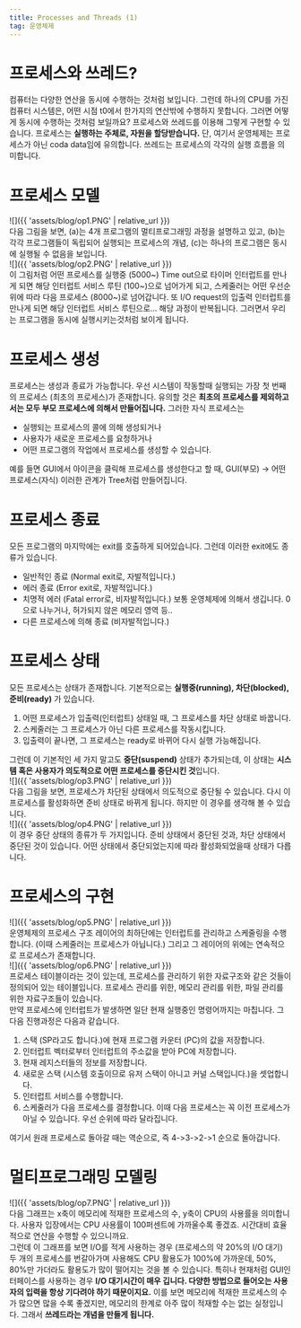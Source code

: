 ```yaml
---
title: Processes and Threads (1)
tag: 운영체제
---
```


# 프로세스와 쓰레드?
컴퓨터는 다양한 연산을 동시에 수행하는 것처럼 보입니다. 그런데 하나의 CPU를 가진 컴퓨터 시스템은, 어떤 시점 t0에서 한가지의 연산밖에 수행하지 못합니다. 그러면 어떻게 동시에 수행하는 것처럼 보일까요? 프로세스와 쓰레드를 이용해 그렇게 구현할 수 있습니다. 프로세스는 **실행하는 주체로, 자원을 할당받습니다.** 단, 여기서 운영체제는 프로세스가 아닌 coda data임에 유의합니다. 쓰레드는 프로세스의 각각의 실행 흐름을 의미합니다.
# 프로세스 모델
![]({{ 'assets/blog/op1.PNG' | relative_url }})    
다음 그림을 보면, (a)는 4개 프로그램의 멀티프로그래밍 과정을 설명하고 있고, (b)는 각각 프로그램들이 독립되어 실행되는 프로세스의 개념, (c)는 하나의 프로그램은 동시에 실행될 수 없음을 보입니다.     
![]({{ 'assets/blog/op2.PNG' | relative_url }})   
이 그림처럼 어떤 프로세스를 실행중 (5000~) Time out으로 타이머 인터럽트를 만나게 되면 해당 인터럽트 서비스 루틴 (100~)으로 넘어가게 되고, 스케줄러는 어떤 우선순위에 따라 다음 프로세스 (8000~)로 넘어갑니다.  또 I/O request의 입출력 인터럽트를 만나게 되면 해당 인터럽트 서비스 루틴으로... 해당 과정이 반복됩니다. 그러면서 우리는 프로그램을 동시에 실행시키는것처럼 보이게 됩니다.

# 프로세스 생성
프로세스는 생성과 종료가 가능합니다. 우선 시스템이 작동할때 실행되는 가장 첫 번째의 프로세스 (최초의 프로세스)가 존재합니다. 유의할 것은 **최초의 프로세스를 제외하고서는 모두 부모 프로세스에 의해서 만들어집니다.** 그러한 자식 프로세스는
* 실행되는 프로세스의 콜에 의해 생성되거나
* 사용자가 새로운 프로세스를 요청하거나
* 어떤 프로그램의 작업에서 프로세스를 생성할 수 있습니다.     

예를 들면 GUI에서 아이콘을 클릭해 프로세스를 생성한다고 할 때, GUI(부모) -> 어떤 프로세스(자식) 이러한 관계가 Tree처럼 만들어집니다.
# 프로세스 종료
모든 프로그램의 마지막에는 exit를 호출하게 되어있습니다. 그런데 이러한 exit에도 종류가 있습니다.
* 일반적인 종료 (Normal exit로, 자발적입니다.)
* 에러 종료 (Error exit로, 자발적입니다.)
* 치명적 에러 (Fatal error로, 비자발적입니다.) 보통 운영체제에 의해서 생깁니다. 0으로 나누거나, 허가되지 않은 메모리 영역 등..
* 다른 프로세스에 의해 종료 (비자발적입니다.)
# 프로세스 상태
모든 프로세스는 상태가 존재합니다. 기본적으로는 **실행중(running), 차단(blocked), 준비(ready)** 가 있습니다.   
1. 어떤 프로세스가 입출력(인터럽트) 상태일 때, 그 프로세스를 차단 상태로 바꿉니다.
2. 스케줄러는 그 프로세스가 아닌 다른 프로세스를 작동시킵니다.
3. 입출력이 끝나면, 그 프로세스는 ready로 바뀌어 다시 실행 가능해집니다.

그런데 이 기본적인 세 가지 말고도 **중단(suspend)** 상태가 추가되는데, 이 상태는 **시스템 혹은 사용자가 의도적으로 어떤 프로세스를 중단시킨 것**입니다.    
![]({{ 'assets/blog/op3.PNG' | relative_url }})        
다음 그림을 보면, 프로세스가 차단된 상태에서 의도적으로 중단될 수 있습니다. 다시 이 프로세스를 활성화하면 준비 상태로 바뀌게 됩니다. 하지만 이 경우를 생각해 볼 수 있습니다.    
![]({{ 'assets/blog/op4.PNG' | relative_url }})      
이 경우 중단 상태의 종류가 두 가지입니다. 준비 상태에서 중단된 것과, 차단 상태에서 중단된 것이 있습니다. 어떤 상태에서 중단되었는지에 따라 활성화되었을때 상태가 다릅니다.

# 프로세스의 구현
![]({{ 'assets/blog/op5.PNG' | relative_url }})       
운영체제의 프로세스 구조 레이어의 최하단에는 인터럽트를 관리하고 스케줄링을 수행합니다. (이때 스케줄러는 프로세스가 아닙니다.) 그리고 그 레이어의 위에는 연속적으로 프로세스가 존재합니다.   
![]({{ 'assets/blog/op6.PNG' | relative_url }})       
프로세스 테이블이라는 것이 있는데, 프로세스를 관리하기 위한 자료구조와 같은 것들이 정의되어 있는 테이블입니다. 프로세스 관리를 위한, 메모리 관리를 위한, 파일 관리를 위한 자료구조들이 있습니다.    
만약 프로세스에 인터럽트가 발생하면 일단 현재 실행중인 명령어까지는 마칩니다. 그 다음 진행과정은 다음과 같습니다.
1. 스택 (SP라고도 합니다.)에 현재 프로그램 카운터 (PC)의 값을 저장합니다.
2. 인터럽트 벡터로부터 인터럽트의 주소값을 받아 PC에 저장합니다.
3. 현재 레지스터들의 정보를 저장합니다.
4. 새로운 스택 (시스템 호출이므로 유저 스택이 아니고 커널 스택입니다.)을 셋업합니다.
5. 인터럽트 서비스를 수행합니다.
6. 스케줄러가 다음 프로세스를 결정합니다. 이때 다음 프로세스는 꼭 이전 프로세스가 아닐 수 있습니다. 우선 순위에 따라 달라집니다.

여기서 원래 프로세스로 돌아갈 때는 역순으로, 즉 4->3->2->1 순으로 돌아갑니다.
# 멀티프로그래밍 모델링
![]({{ 'assets/blog/op7.PNG' | relative_url }})          
다음 그래프는 x축이 메모리에 적재한 프로세스의 수, y축이 CPU의 사용률을 의미합니다. 사용자 입장에서는 CPU 사용률이 100퍼센트에 가까울수록 좋겠죠. 시간대비 효율적으로 연산을 수행할 수 있으니까요.   
그런데 이 그래프를 보면 I/O를 적게 사용하는 경우 (프로세스의 약 20%의 I/O 대기) 두 개의 프로세스를 번갈아가며 사용해도 CPU 활용도가 100%에 가까운데, 50%, 80%만 가더라도 활용도가 많이 떨어지는 것을 볼 수 있습니다. 특히나 현재처럼 GUI인터페이스를 사용하는 경우 **I/O 대기시간이 매우 깁니다. 다양한 방법으로 들어오는 사용자의 입력을 항상 기다려야 하기 때문이지요.** 이를 보면 메모리에 적재한 프로세스의 수가 많으면 많을 수록 좋겠지만, 메모리의 한계로 아주 많이 적재할 수는 없는 실정입니다. 그래서 **쓰레드라는 개념을 만들게 됩니다.**
